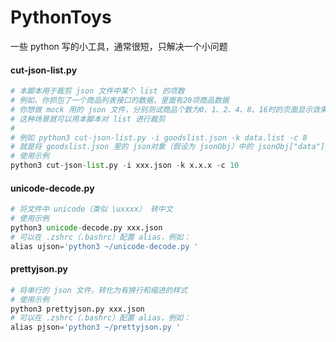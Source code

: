 # PythonToys
一些 python 写的小工具，通常很短，只解决一个小问题

#### cut-json-list.py
```Python
# 本脚本用于裁剪 json 文件中某个 list 的项数
# 例如，你抓包了一个商品列表接口的数据，里面有20项商品数据
# 你想做 mock 用的 json 文件，分别测试商品个数为0、1、2、4、8、16时的页面显示效果
# 这种场景就可以用本脚本对 list 进行裁剪
#
# 例如 python3 cut-json-list.py -i goodslist.json -k data.list -c 8
# 就是将 goodslist.json 里的 json对象（假设为 jsonObj）中的 jsonObj["data"]["list"] 这个 list 裁剪到8项
# 使用示例
python3 cut-json-list.py -i xxx.json -k x.x.x -c 10
```

#### unicode-decode.py
```Python
# 将文件中 unicode（类似 \uxxxx） 转中文
# 使用示例
python3 unicode-decode.py xxx.json
# 可以在 .zshrc（.bashrc）配置 alias，例如：
alias ujson='python3 ~/unicode-decode.py '
```

#### prettyjson.py
```Python
# 将单行的 json 文件，转化为有换行和缩进的样式
# 使用示例
python3 prettyjson.py xxx.json
# 可以在 .zshrc（.bashrc）配置 alias，例如：
alias pjson='python3 ~/prettyjson.py '
```